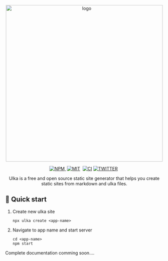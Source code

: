 <p align="center">
    <img width="500" src="https://i.imgur.com/coa1q5T.png" alt="logo">
</p>
<p align="center">
<a href="https://www.npmjs.com/package/ulka">
<img alt="NPM" src="https://img.shields.io/npm/v/ulka?&labelColor=black&color=darkred&logo=npm&label=npm" />
</a>&nbsp;<a href="https://github.com/acharyaroshanji/ulka"><img alt="MIT" src="https://img.shields.io/npm/l/ulka?color=darkgreen&labelColor=black&&logo=github" /></a>&nbsp;
<a href="#"><img alt="CI" src="https://github.com/ulkajs/ulka/workflows/CI/badge.svg"></a>&nbsp;<a href="https://twitter.com/acharyaroshanji"><img alt="TWITTER" src="https://img.shields.io/twitter/follow/acharyaroshanji?label=Follow&logo=twitter&labelColor=black&color=darkblue" /></a>&nbsp;
</p>

<p align="center">
    Ulka is a free and open source static site generator that helps you create static sites from markdown and ulka files.
</p>

## 🚀 Quick start

1. Create new ulka site

   ```
   npx ulka create <app-name>
   ```

2. Navigate to app name and start server
   ```
   cd <app-name>
   npm start
   ```

Complete documentation comming soon....
